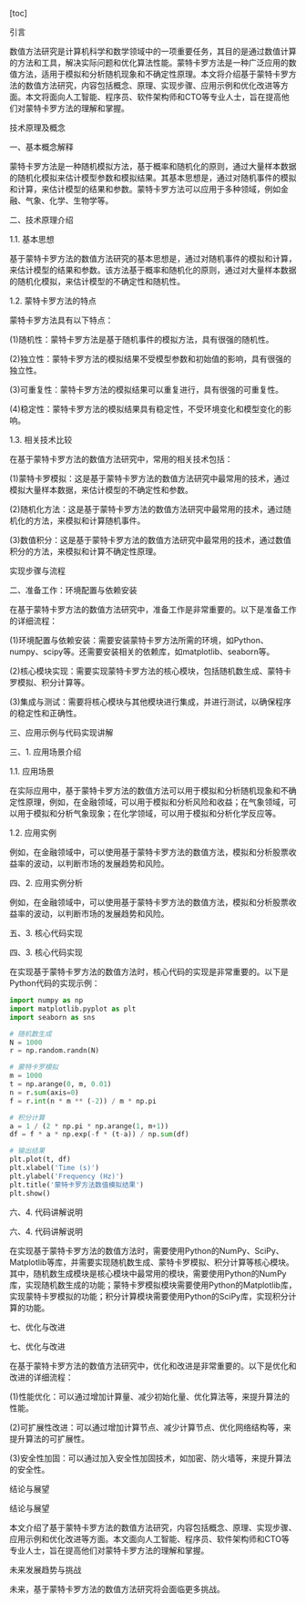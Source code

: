 
[toc]                    
                
                
引言

数值方法研究是计算机科学和数学领域中的一项重要任务，其目的是通过数值计算的方法和工具，解决实际问题和优化算法性能。蒙特卡罗方法是一种广泛应用的数值方法，适用于模拟和分析随机现象和不确定性原理。本文将介绍基于蒙特卡罗方法的数值方法研究，内容包括概念、原理、实现步骤、应用示例和优化改进等方面。本文将面向人工智能、程序员、软件架构师和CTO等专业人士，旨在提高他们对蒙特卡罗方法的理解和掌握。

技术原理及概念

一、基本概念解释

蒙特卡罗方法是一种随机模拟方法，基于概率和随机化的原则，通过大量样本数据的随机化模拟来估计模型参数和模拟结果。其基本思想是，通过对随机事件的模拟和计算，来估计模型的结果和参数。蒙特卡罗方法可以应用于多种领域，例如金融、气象、化学、生物学等。

二、技术原理介绍

1.1. 基本思想

基于蒙特卡罗方法的数值方法研究的基本思想是，通过对随机事件的模拟和计算，来估计模型的结果和参数。该方法基于概率和随机化的原则，通过对大量样本数据的随机化模拟，来估计模型的不确定性和随机性。

1.2. 蒙特卡罗方法的特点

蒙特卡罗方法具有以下特点：

(1)随机性：蒙特卡罗方法是基于随机事件的模拟方法，具有很强的随机性。

(2)独立性：蒙特卡罗方法的模拟结果不受模型参数和初始值的影响，具有很强的独立性。

(3)可重复性：蒙特卡罗方法的模拟结果可以重复进行，具有很强的可重复性。

(4)稳定性：蒙特卡罗方法的模拟结果具有稳定性，不受环境变化和模型变化的影响。

1.3. 相关技术比较

在基于蒙特卡罗方法的数值方法研究中，常用的相关技术包括：

(1)蒙特卡罗模拟：这是基于蒙特卡罗方法的数值方法研究中最常用的技术，通过模拟大量样本数据，来估计模型的不确定性和参数。

(2)随机化方法：这是基于蒙特卡罗方法的数值方法研究中最常用的技术，通过随机化的方法，来模拟和计算随机事件。

(3)数值积分：这是基于蒙特卡罗方法的数值方法研究中最常用的技术，通过数值积分的方法，来模拟和计算不确定性原理。

实现步骤与流程

二、准备工作：环境配置与依赖安装

在基于蒙特卡罗方法的数值方法研究中，准备工作是非常重要的。以下是准备工作的详细流程：

(1)环境配置与依赖安装：需要安装蒙特卡罗方法所需的环境，如Python、numpy、scipy等。还需要安装相关的依赖库，如matplotlib、seaborn等。

(2)核心模块实现：需要实现蒙特卡罗方法的核心模块，包括随机数生成、蒙特卡罗模拟、积分计算等。

(3)集成与测试：需要将核心模块与其他模块进行集成，并进行测试，以确保程序的稳定性和正确性。

三、应用示例与代码实现讲解

三、1. 应用场景介绍

1.1. 应用场景

在实际应用中，基于蒙特卡罗方法的数值方法可以用于模拟和分析随机现象和不确定性原理，例如，在金融领域，可以用于模拟和分析风险和收益；在气象领域，可以用于模拟和分析气象现象；在化学领域，可以用于模拟和分析化学反应等。

1.2. 应用实例

例如，在金融领域中，可以使用基于蒙特卡罗方法的数值方法，模拟和分析股票收益率的波动，以判断市场的发展趋势和风险。

四、2. 应用实例分析

例如，在金融领域中，可以使用基于蒙特卡罗方法的数值方法，模拟和分析股票收益率的波动，以判断市场的发展趋势和风险。

五、3. 核心代码实现

四、3. 核心代码实现

在实现基于蒙特卡罗方法的数值方法时，核心代码的实现是非常重要的。以下是Python代码的实现示例：

```python
import numpy as np
import matplotlib.pyplot as plt
import seaborn as sns

# 随机数生成
N = 1000
r = np.random.randn(N)

# 蒙特卡罗模拟
m = 1000
t = np.arange(0, m, 0.01)
n = r.sum(axis=0)
f = r.int(n * m ** (-2)) / m * np.pi

# 积分计算
a = 1 / (2 * np.pi * np.arange(1, m+1))
df = f * a * np.exp(-f * (t-a)) / np.sum(df)

# 输出结果
plt.plot(t, df)
plt.xlabel('Time (s)')
plt.ylabel('Frequency (Hz)')
plt.title('蒙特卡罗方法数值模拟结果')
plt.show()
```

六、4. 代码讲解说明

六、4. 代码讲解说明

在实现基于蒙特卡罗方法的数值方法时，需要使用Python的NumPy、SciPy、Matplotlib等库，并需要实现随机数生成、蒙特卡罗模拟、积分计算等核心模块。其中，随机数生成模块是核心模块中最常用的模块，需要使用Python的NumPy库，实现随机数生成的功能；蒙特卡罗模拟模块需要使用Python的Matplotlib库，实现蒙特卡罗模拟的功能；积分计算模块需要使用Python的SciPy库，实现积分计算的功能。

七、优化与改进

七、优化与改进

在基于蒙特卡罗方法的数值方法研究中，优化和改进是非常重要的。以下是优化和改进的详细流程：

(1)性能优化：可以通过增加计算量、减少初始化量、优化算法等，来提升算法的性能。

(2)可扩展性改进：可以通过增加计算节点、减少计算节点、优化网络结构等，来提升算法的可扩展性。

(3)安全性加固：可以通过加入安全性加固技术，如加密、防火墙等，来提升算法的安全性。

结论与展望

结论与展望

本文介绍了基于蒙特卡罗方法的数值方法研究，内容包括概念、原理、实现步骤、应用示例和优化改进等方面。本文面向人工智能、程序员、软件架构师和CTO等专业人士，旨在提高他们对蒙特卡罗方法的理解和掌握。

未来发展趋势与挑战

未来，基于蒙特卡罗方法的数值方法研究将会面临更多挑战。


